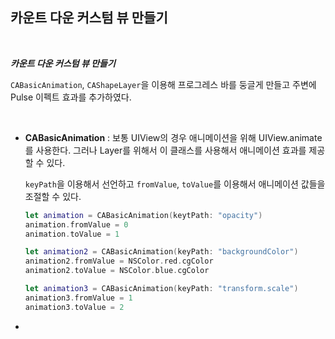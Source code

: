 ## 카운트 다운 커스텀 뷰 만들기

<br>

***카운트 다운 커스텀 뷰 만들기***

`CABasicAnimation`, `CAShapeLayer`을 이용해 프로그레스 바를 둥글게 만들고 주변에 Pulse 이펙트 효과를 추가하였다.

<br>

* **CABasicAnimation** : 보통 UIView의 경우 애니메이션을 위해 UIView.animate를 사용한다. 그러나 Layer를 위해서 이 클래스를 사용해서 애니메이션 효과를 제공할 수 있다.

  `keyPath`을 이용해서 선언하고 `fromValue`, `toValue`를 이용해서 애니메이션 값들을 조절할 수 있다.

  ```swift
  let animation = CABasicAnimation(keytPath: "opacity")
  animation.fromValue = 0
  animation.toValue = 1
  
  let animation2 = CABasicAnimation(keyPath: "backgroundColor")
  animation2.fromValue = NSColor.red.cgColor
  animation2.toValue = NSColor.blue.cgColor
  
  let animation3 = CABasicAnimation(keyPath: "transform.scale")
  animation3.fromValue = 1
  animation3.toValue = 2
  ```

* 



